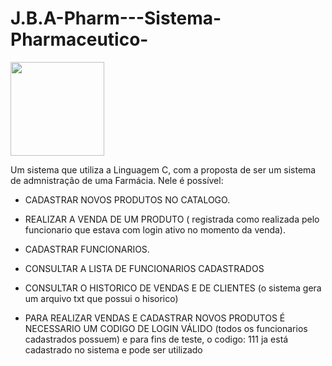 # J.B.A-Pharm---Sistema-Pharmaceutico-



<div>
  <img src="https://github.com/joaopedro1422/J.B.A-Pharm---Sistema-Pharmaceutico-/assets/113139444/82befc42-94ea-4045-9ff1-d2416a674850.png"     width="150px" />
</div>      

Um sistema que utiliza a Linguagem C, com a proposta de ser um sistema de admnistração de uma Farmácia.
Nele é possível:
    
  * CADASTRAR NOVOS PRODUTOS NO CATALOGO.

  * REALIZAR A VENDA DE UM PRODUTO ( registrada como realizada pelo funcionario que estava com login ativo no momento da venda).

  * CADASTRAR FUNCIONARIOS.

  * CONSULTAR A LISTA DE FUNCIONARIOS CADASTRADOS

  * CONSULTAR O HISTORICO DE VENDAS E DE CLIENTES (o sistema gera um arquivo txt que possui o hisorico)

  * PARA REALIZAR VENDAS E CADASTRAR NOVOS PRODUTOS É NECESSARIO UM CODIGO DE LOGIN VÁLIDO (todos os funcionarios cadastrados possuem) e para fins de teste, o codigo: 111 ja está cadastrado no sistema e pode ser utilizado
